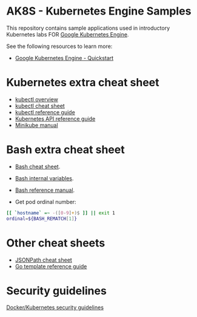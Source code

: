# AK8S - Kubernetes Engine Samples
This repository contains sample applications used in introductory Kubernetes labs FOR
[Google Kubernetes Engine](https://cloud.google.com/kubernetes-engine/).

See the following resources to learn more:

- [Google Kubernetes Engine - Quickstart](https://cloud.google.com/kubernetes-engine/docs/quickstart)

# Kubernetes extra cheat sheet

* [kubectl overview](https://kubernetes.io/docs/reference/kubectl/overview/)
* [kubectl cheat sheet](https://kubernetes.io/docs/reference/kubectl/cheatsheet/)
* [kubectl reference guide](https://kubernetes.io/docs/reference/generated/kubectl/kubectl-commands#-strong-getting-started-strong-)
* [Kubernetes API reference guide](https://kubernetes.io/docs/reference/generated/kubernetes-api/v1.18/)
* [Minikube manual](https://minikube.sigs.k8s.io/docs/)

# Bash extra cheat sheet

* [Bash cheat sheet](https://devhints.io/bash/).

* [Bash internal variables](https://www.gnu.org/software/bash/manual/html_node/Bash-Variables.html/).

* [Bash reference manual](https://www.gnu.org/software/bash/manual/html_node/).

* Get pod ordinal number:
```bash
[[ `hostname` =~ -([0-9]+)$ ]] || exit 1
ordinal=${BASH_REMATCH[1]}
```
# Other cheat sheets

* [JSONPath cheat sheet](https://kubernetes.io/docs/reference/kubectl/jsonpath/)
* [Go template reference guide](https://golang.org/pkg/text/template/#pkg-overview)


# Security guidelines

[Docker/Kubernetes security guidelines](https://cheatsheetseries.owasp.org/cheatsheets/Docker_Security_Cheat_Sheet.html)
